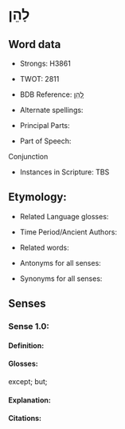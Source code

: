 # לָהֵן

<!-- Status: S2="NeedsEdits" -->
<!-- Lexica used for edits:   -->

## Word data

* Strongs: H3861

* TWOT: 2811

* BDB Reference: [לָהֵן](rc://en/bdb/dict/xl.ag.aa)

* Alternate spellings:

* Principal Parts:

* Part of Speech:

Conjunction

* Instances in Scripture: TBS

## Etymology:

* Related Language glosses:

* Time Period/Ancient Authors:

* Related words:

* Antonyms for all senses:

* Synonyms for all senses:

## Senses

### Sense 1.0:

#### Definition:

#### Glosses:

except; but; 

#### Explanation:

#### Citations:



